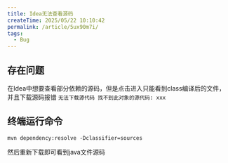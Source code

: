 ```yaml
---
title: Idea无法查看源码
createTime: 2025/05/22 10:10:42
permalink: /article/5ux90m7i/
tags:
  - Bug
---
```



## 存在问题
在Idea中想要查看部分依赖的源码，但是点击进入只能看到class编译后的文件，并且下载源码报错
`无法下载源代码
找不到此对象的源代码: xxx
`
## 终端运行命令
```
mvn dependency:resolve -Dclassifier=sources
```

然后重新下载即可看到java文件源码